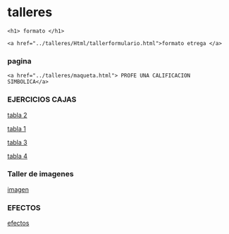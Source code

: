 # talleres
<!DOCTYPE html>
<html lang="en">
<head>
    <meta charset="UTF-8">
    <meta name="viewport" content="width=device-width, initial-scale=1.0">
    <title>Document</title>
</head>
<body>

    
    <h1> formato </h1>

    <a href="../talleres/Html/tallerformulario.html">formato etrega </a>



<h3>  pagina</h3>

    <a href="../talleres/maqueta.html"> PROFE UNA CALIFICACION SIMBOLICA</a>
</body>



<h3>    EJERCICIOS CAJAS</h3>

<a href="../talleres/Html/ejerciciocaja2.html" > tabla 2  </a>



<a href="../talleres/Html/ejerciciomodelocaja1.html"> tabla 1</a>





<a href="../talleres/Html/ejerciciocaja3.html"> tabla 3 </a>


<a href ="../talleres/Html/ejerciciocaja4.html">     tabla 4</a>

<h3>      Taller de imagenes </h3>

<a href="../talleres/pagina.html">    imagen</a>


<h3>      EFECTOS  </h3>
<a href="../efectos/efectos.html">  efectos  </a>
